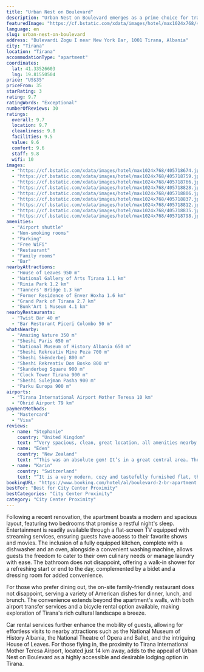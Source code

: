 ```yaml
---
title: "Urban Nest on Boulevard"
description: "Urban Nest on Boulevard emerges as a prime choice for travelers seeking a blend of comfort and convenience in the heart of Tirana."
featuredImage: "https://cf.bstatic.com/xdata/images/hotel/max1024x768/405718674.jpg?k=62251aa409a5780038230e0c2838df05c4a976b06739cde002e8e6ee44c34f90&o=&hp=1"
language: en
slug: urban-nest-on-boulevard
address: "Bulevardi Zogu I near New York Bar, 1001 Tirana, Albania"
city: "Tirana"
location: "Tirana"
accommodationType: "apartment"
coordinates:
  lat: 41.33526603
  lng: 19.81550504
price: "US$35"
priceFrom: 35
starRating: 3
rating: 9.7
ratingWords: "Exceptional"
numberOfReviews: 30
ratings:
  overall: 9.7
  location: 9.7
  cleanliness: 9.8
  facilities: 9.5
  value: 9.6
  comfort: 9.6
  staff: 9.8
  wifi: 10
images:
  - "https://cf.bstatic.com/xdata/images/hotel/max1024x768/405718674.jpg?k=62251aa409a5780038230e0c2838df05c4a976b06739cde002e8e6ee44c34f90&o=&hp=1"
  - "https://cf.bstatic.com/xdata/images/hotel/max1024x768/405718759.jpg?k=11613167ade32b8f769870d9f798704d402108c3447b87c71ad66922f813844b&o=&hp=1"
  - "https://cf.bstatic.com/xdata/images/hotel/max1024x768/405718766.jpg?k=a33d9dd8caa58391ff40cd25b704fc67a20232325ce9f9eefb5403ce5d11cf73&o=&hp=1"
  - "https://cf.bstatic.com/xdata/images/hotel/max1024x768/405718828.jpg?k=aaef1dbd9eccec21f7d4effe09e6f5709febc58193de6762c913f75e83699405&o=&hp=1"
  - "https://cf.bstatic.com/xdata/images/hotel/max1024x768/405718806.jpg?k=27d1cd95198bbe9df2d87722d7099d08dc20d7e34ecf3fd0486c2c3b815c650d&o=&hp=1"
  - "https://cf.bstatic.com/xdata/images/hotel/max1024x768/405718837.jpg?k=f81d7905770f2d7245007c810bf958687463422b595a6af6d29cd6dbaea7b6a3&o=&hp=1"
  - "https://cf.bstatic.com/xdata/images/hotel/max1024x768/405718812.jpg?k=2bd2f7ec1706227b6f8da77d8423bd25df7ef09e11f8590d798234a8ba02942e&o=&hp=1"
  - "https://cf.bstatic.com/xdata/images/hotel/max1024x768/405718835.jpg?k=e766727154d68e7992f325ed3fe53f192381781531e161c84e35e3f39d5d6d31&o=&hp=1"
  - "https://cf.bstatic.com/xdata/images/hotel/max1024x768/405718798.jpg?k=9e440636830521fcee80cca2fe242c8964026d495c64c5715d3b8cad73a6de3d&o=&hp=1"
amenities:
  - "Airport shuttle"
  - "Non-smoking rooms"
  - "Parking"
  - "Free WiFi"
  - "Restaurant"
  - "Family rooms"
  - "Bar"
nearbyAttractions:
  - "House of Leaves 950 m"
  - "National Gallery of Arts Tirana 1.1 km"
  - "Rinia Park 1.2 km"
  - "Tanners' Bridge 1.3 km"
  - "Former Residence of Enver Hoxha 1.6 km"
  - "Grand Park of Tirana 2.7 km"
  - "Bunk'Art 1 Museum 4.1 km"
nearbyRestaurants:
  - "Twist Bar 40 m"
  - "Bar Restorant Piceri Colombo 50 m"
whatsNearby:
  - "Amazing Nature 350 m"
  - "Sheshi Paris 650 m"
  - "National Museum of History Albania 650 m"
  - "Sheshi Rekreativ Mine Peza 700 m"
  - "Sheshi Skënderbej 800 m"
  - "Sheshi Rekreativ Don Bosko 800 m"
  - "Skanderbeg Square 900 m"
  - "Clock Tower Tirana 900 m"
  - "Sheshi Sulejman Pasha 900 m"
  - "Parku Europa 900 m"
airports:
  - "Tirana International Airport Mother Teresa 10 km"
  - "Ohrid Airport 79 km"
paymentMethods:
  - "Mastercard"
  - "Visa"
reviews:
  - name: "Stephanie"
    country: "United Kingdom"
    text: "“Very spacious, clean, great location, all amenities nearby and car park too closeby Host very proactive and good communication”"
  - name: "Eden"
    country: "New Zealand"
    text: "“This was an absolute gem! It’s in a great central area. The apartment was super spacious, clean and really comfortable. Host was very accommodating and helpful as well. Thanks so much.”"
  - name: "Karin"
    country: "Switzerland"
    text: "“It is a very modern, cozy and tastefully furnished flat, that is extremly well equiped and where everything worked without exception. I was in many apartments during my 4 months in Albania and this was by far the best”"
bookingURL: "https://www.booking.com/hotel/al/boulevard-2-br-apartment.en-gb.html?aid=8035640"
bestFor: "Best for City Center Proximity"
bestCategories: "City Center Proximity"
category: "City Center Proximity"
---
```


Following a recent renovation, the apartment boasts a modern and spacious layout, featuring two bedrooms that promise a restful night's sleep. Entertainment is readily available through a flat-screen TV equipped with streaming services, ensuring guests have access to their favorite shows and movies. The inclusion of a fully equipped kitchen, complete with a dishwasher and an oven, alongside a convenient washing machine, allows guests the freedom to cater to their own culinary needs or manage laundry with ease. The bathroom does not disappoint, offering a walk-in shower for a refreshing start or end to the day, complemented by a bidet and a dressing room for added convenience.

For those who prefer dining out, the on-site family-friendly restaurant does not disappoint, serving a variety of American dishes for dinner, lunch, and brunch. The convenience extends beyond the apartment's walls, with both airport transfer services and a bicycle rental option available, making exploration of Tirana's rich cultural landscape a breeze.

Car rental services further enhance the mobility of guests, allowing for effortless visits to nearby attractions such as the National Museum of History Albania, the National Theatre of Opera and Ballet, and the intriguing House of Leaves. For those flying in, the proximity to Tirana International Mother Teresa Airport, located just 14 km away, adds to the appeal of Urban Nest on Boulevard as a highly accessible and desirable lodging option in Tirana.